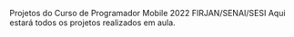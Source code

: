 Projetos do Curso de Programador Mobile 2022 FIRJAN/SENAI/SESI
Aqui estará todos os projetos realizados em aula.

